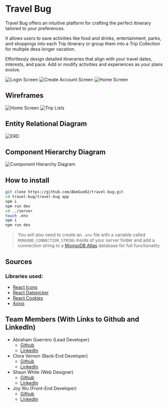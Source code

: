 # Travel Bug

Travel Bug offers an intuitive platform for crafting the perfect itinerary tailored to your preferences.

It allows users to save activities like food and drinks, entertainment, parks, and shoppings into each Trip itinerary or group them into a Trip Collection for multiple desa longer vacation.

Effortlessly design detailed itineraries that align with your travel dates, interests, and pace. Add or modify activities and experiences as your plans evolve.

![Login Screen](./assets/Login-Screen.png)
![Create Account Screen](./assets/Create-Account-Screen.png)
![Home Screen](./assets/HomeScreen.png)


## Wireframes

![Home Screen](./assets/Figma-Home%20Screen2.png)
![Trip Lists](./assets/Figma-TripListScreen-Wireframe.png)

## Entity Relational Diagram

![ERD](./assets/ERD.png)

## Component Hierarchy Diagram

![Component Hierarchy Diagram](./assets/Component-Hierarchy-Diagram.png)

## How to install

```sh
git clone https://github.com/AbeGue02/travel-bug.git
cd travel-bug/travel-bug app
npm i
npm run dev
cd ../server
touch .env
npm i
npm run dev
```

> You will also need to create an `.env` file with a variable called `MONGOBD_CONNECTION_STRING` inside of your server folder and add a connection string to a [MongoDB Atlas](https://www.mongodb.com/atlas/database) database for full functionality

## Sources

### Libraries used:

- [React Icons](https://react-icons.github.io/react-icons/)
- [React Datepicker](https://www.npmjs.com/package/react-datepicker)
- [React Cookies](https://www.npmjs.com/package/react-cookie)
- [Axios](https://axios-http.com/docs/intro)

## Team Members (With Links to Github and LinkedIn)

- Abraham Guerrero (Lead Developer)
    - [Github](https://github.com/AbeGue02) 
    - [LinkedIn](https://www.linkedin.com/in/abrahamdguerrero/)
- Clora Vernon (Back-End Developer)
    - [Github](https://github.com/CV2Tre) 
    - [LinkedIn](http://www.linkedin.com/in/clora-vernon)
- Shaun White (Web Designer)
    - [Github](https://github.com/VenomSymbiotes) 
    - [LinkedIn](https://www.linkedin.com/in/shaunjwhite/)
- Joy Wu (Front-End Developer)
    - [Github](https://github.com/aquaj0y) 
    - [LinkedIn](https://www.linkedin.com/in/joy-s-wu/)
